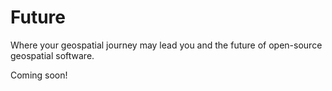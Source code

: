 # Future

Where your geospatial journey may lead you and the future of open-source geospatial software.

Coming soon!
<!-- 
## Future
There's a lot to learn in the geospatial world, and open source usually requires more knowledge and troubleshooting but ultimately greater control over your data, analysis, outcomes, and visualization. It's a high-risk/high-gain situation! This chapter provides some thoughts on where free and open-source software may go and, more importantly, where your learning may lead in the future. Future predictions are always wrong, except where you determine your future. So, take my futuristic suggestions lightly.

Nevertheless, I'm going to take a crack at it with a few ideas given where the field seems to be headed and most of these are already happening. However, they may not be fully adopted in the mainstream. Luckily for me, executable books are easily updated, but here we go

1. **Cloud native**. Geocomputation in the cloud is faster than your own machine and requires fewer storage resources. It's likely that all data, processing, and analysis goes to the cloud or something similar.
2. **Geospatial files**. This is an exciting one. Yet despite being mundane, so necessary. File structure changed to geoparquet or other more portable, quick indexing files
3. **Visualization**. Easier, more creative, and creating visualization with fewer lines of code will be possible. It's great how flexible R and Python are for creating map and graphic visualization but 10-20 lines of code (or more) for a scatterplot could be much simpler.
4. **Lidar everywhere**. Plus higher resolution imagery all round- but at a cost
5. **Open source hardware & software**. 
6. **Geo data atlas**. Comprehensive, standardized, and regularly updated datasets available in online libraries, importable to your analysis with a link, centrally located, and in decade long time-series.
7. **Map something mobile**. The most commonly used maps are on your phone, used to drive, locate cafes, and locate your friends. Spatial based apps that billions use will continue to evolve. Open crowd sourcing of data already happens through iNaturalist and Seek, what more could be brought to bear in this realm and bring geospatial analysis to more people, e.g., beyond the niche crowd of geospatial data scientists?
8. **Integration**. Better integration across platforms, languages, and tools.

## Hybrid workflows
Use case of CMP analog conceptual model development with fine-scale veg map and planning, such as Marin Forest Health Strategy. Adapt/paste the storymap.

## Online
There are a number of emerging free and open source online mapping options, some code-based, others that allow you to upload datasets and yet others still that have an entire system for analysis and planning based within predefined visualization tools. Here are several that are worth checking out:

- [rapid editor](https://rapideditor.org/edit). Rapid editor integrates advanced mapping tools, authoritative geospatial open data, and cutting-edge technology to empower OpenStreetMap mappers at all levels.
- [kepler.gl](https://kepler.gl/). Open-source geospatial analysis tool for large-scale datasets.
- [py.cafe](https://py.cafe/). Run, edit, and share python apps in your browser.
- [marxan](https://marxansolutions.org). Conservation analysis using Marxan's tried and tested approach to conservation planning. Strong community

## GDAL/PDAL
I didn't cover the Geospatial Data Abstraction Library, or GDAL, in this version because I have only used it a couple of times, one of which completely broke my coding setup and required deleting and reinstalling a python environment, QGIS, and anaconda. Hopefully, I won't make the same again nor use the same scorched earth fix. Below are several resources to explore these tools.

- Robert Simmon shared an excellent six-part series called [A Gentle Introduction to GDAL](https://medium.com/planet-stories/a-gentle-introduction-to-gdal-part-1-a3253eb96082). In Part 1, the author answers why GDAL and GIS systems are great for analyzing geospatial data. However, most GIS software is expensive, difficult to learn, and won't run on his OS. He says the good news is that GDAL is a free and open-source alternative, broadly supported, constantly updated and runs on almost any OS. But it is difficult to learn, especially if you're terrified of command lines.
- Joshua Stevens has a convincing deck on using the command line for cartographic workflows [here](https://speakerdeck.com/jscarto/commanding-cartography-take-control-of-faster-more-elegant-workflows-from-the-command-line?slide=39).
- Open Source Options has a [GDAL Python Tutorial](https://www.youtube.com/watch?v=bK-eCFUFgkQ) on youtube that shows how to use Python and GDAL to read, create, and display raster data.
- [PDAL Tutorial](https://sites.google.com/thewatershedcenter.com/caflclanding/code-tutorials/pdal-tutorials?authuser=0) from the Watershed Research and Training Center. This helps you install the Point Data Abstraction Library, or PDAL, and run it from a container. It does not run you through a sample dataset.
- [pdal.io](https://pdal.io/en/2.7-maintenance/) will help get you started with PADL.
- Spatialised has a nice tutorial on [Lidar processing with PDAL, WMTS, and geobash](https://www.spatialised.net/lidar-and-geobash/) and also a video from FOSS4G Bucharest on [Exploiting PDAL and Entwine in the Wild](https://media.ccc.de/v/bucharest-267-exploiting-pdal-entwine-in-the-wild#t=34).

## Go forth!
The bottom line is to keep learning and practicing your geospatial skills. Try something out, share it, get feedback and learn! I'm curious to hear about your journeys. Please let me know what you think about the book, what could be added, and your journey in the github discussion connected to the repo where FOSS Geospatial tools is hosted. Thanks!

-->
